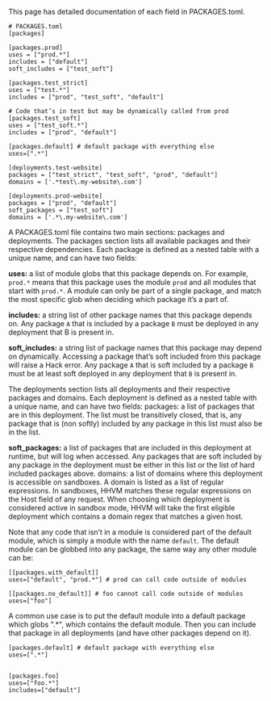 This page has detailed documentation of each field in PACKAGES.toml.

```
# PACKAGES.toml
[packages]

[packages.prod]
uses = ["prod.*"]
includes = ["default"]
soft_includes = ["test_soft"]

[packages.test_strict]
uses = ["test.*"]
includes = ["prod", "test_soft", "default"]

# Code that’s in test but may be dynamically called from prod
[packages.test_soft]
uses = ["test_soft.*"]
includes = ["prod", "default"]

[packages.default] # default package with everything else
uses=[".*"]

[deployments.test-website]
packages = ["test_strict", "test_soft", "prod", "default"]
domains = ['.*test\.my-website\.com']

[deployments.prod-website]
packages = ["prod", "default"]
soft_packages = ["test_soft"]
domains = ['.*\.my-website\.com']
```


A PACKAGES.toml file contains two main sections: packages and deployments.
The packages section lists all available packages and their respective dependencies. Each package is defined as a nested table with a unique name, and can have two fields:

**uses:** a list of module globs that this package depends on. For example, `prod.*` means that this package uses the module `prod` and all modules that start with `prod.*`. A module can only be part of a single package, and match the most specific glob when deciding which package it’s a part of.

**includes:** a string list of other package names that this package depends on. Any package `A` that is included by a package `B` must be deployed in any deployment that B is present in.

**soft_includes:** a string list of package names that this package may depend on dynamically. Accessing a package that’s soft included from this package will raise a Hack error. Any package `A` that is soft included by a package `B` must be at least soft deployed in any deployment that `B` is present in.

The deployments section lists all deployments and their respective packages and domains. Each deployment is defined as a nested table with a unique name, and can have two fields:
packages: a list of packages that are in this deployment. The list must be transitively closed, that is, any package that is (non softly) included by any package in this list must also be in the list.

**soft_packages:** a list of packages that are included in this deployment at runtime, but will log when accessed. Any packages that are soft included by any package in the deployment must be either in this list or the list of hard included packages above.
domains: a list of domains where this deployment is accessible on sandboxes. A domain is listed as a list of regular expressions. In sandboxes, HHVM matches these regular expressions on the Host field of any request. When choosing which deployment is considered active in sandbox mode, HHVM will take the first eligible deployment which contains a domain regex that matches a given host.

Note that any code that isn’t in a module is considered part of the default module, which is simply a module with the name `default`. The default module can be globbed into any package, the same way any other module can be:

```
[[packages.with_default]]
uses=["default", "prod.*"] # prod can call code outside of modules

[[packages.no_default]] # foo cannot call code outside of modules
uses=["foo"]
```


A common use case is to put the default module into a default package which globs ".*", which contains the default module. Then you can include that package in all deployments (and have other packages depend on it).

```
[packages.default] # default package with everything else
uses=[".*"]


[packages.foo]
uses=["foo.*"]
includes=["default"]
```
